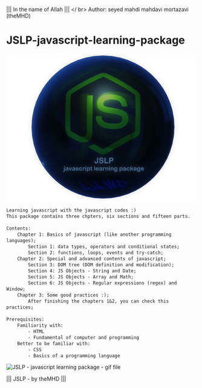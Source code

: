 ﻿||| In the name of Allah ||| </ br>
Author:  seyed mahdi mahdavi mortazavi (theMHD)

# JSLP-javascript-learning-package
![JSLP - javascript learning package - png file](Logo/JSLPlogo.png)

    Learning javascript with the javascript codes :)
    This package contains three chpters, six sections and fifteen parts.

    Contents:
        Chapter 1: Basics of javascript (like another programming languages);
            Section 1: data types, operators and conditional states;
            Section 2: functions, loops, events and try-catch;
        Chapter 2: Special and advanced contents of javascript;
            Section 3: DOM tree (DOM definition and modification);
            Section 4: JS Objects - String and Date;
            Section 5: JS Objects - Array and Math;
            Section 6: JS Objects - Regular expressions (regex) and Window;
        Chapter 3: Some good practices :);
            After finishing the chapters 1&2, you can check this practices;

    Prerequisites:
        Familiarity with:
            - HTML
            - Fundamental of computer and programming
        Better to be familiar with:
            - CSS
            - Basics of a programming language

![JSLP - javascript learning package - gif file](Logo/JSLPlogo.gif)

||| JSLP - by theMHD |||
